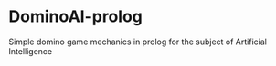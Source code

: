 # DominoAI-prolog
Simple domino game mechanics in prolog for the subject of Artificial Intelligence
